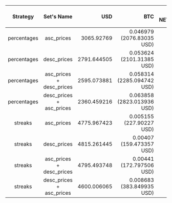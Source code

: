 | Strategy | Set's Name | USD | BTC | INITIAL NETWORTH | FINAL NETWORTH | GAIN/LOSS USD | GAIN/LOSS % | FIRST PRICE | LAST PRICE | PRICE CHANGE USD | PRICE CHANGE % |
| :---: | :---: | ---: | ---: | ---: | ---: | ---: | ---: | ---: | ---: | ---: | ---: |
| percentages | asc_prices | 3065.92769 | 0.046979 <br/> (2076.83035 USD) | 5000 | 5142.75804 | 142.75804 | 2.855161 % | 39185.98 | 44207.81 | 5021.83 | 12.815374 |
| percentages | desc_prices | 2791.644505 | 0.053624 <br/> (2101.31385 USD) | 5000 | 4892.958355 | -107.041645 | -2.140833 % | 44207.81 | 39185.98 | -5021.83 | -11.359599 |
| percentages | asc_prices + desc_prices | 2595.073881 | 0.058314 <br/> (2285.094742 USD) | 5000 | 4880.168623 | -119.831377 | -2.396628 % | 39185.98 | 39185.98 | 0.0 | 0.0 |
| percentages | desc_prices + asc_prices | 2360.459216 | 0.063858 <br/> (2823.013936 USD) | 5000 | 5183.473152 | 183.473152 | 3.669463 % | 44207.81 | 44207.81 | 0.0 | 0.0 |
| streaks | asc_prices | 4775.967423 | 0.005155 <br/> (227.90227 USD) | 5000 | 5003.869693 | 3.869693 | 0.077394 % | 39185.98 | 44207.81 | 5021.83 | 12.815374 |
| streaks | desc_prices | 4815.261445 | 0.00407 <br/> (159.473357 USD) | 5000 | 4974.734802 | -25.265198 | -0.505304 % | 44207.81 | 39185.98 | -5021.83 | -11.359599 |
| streaks | asc_prices + desc_prices | 4795.493748 | 0.00441 <br/> (172.797506 USD) | 5000 | 4968.291254 | -31.708746 | -0.634175 % | 39185.98 | 39185.98 | 0.0 | 0.0 |
| streaks | desc_prices + asc_prices | 4600.006065 | 0.008683 <br/> (383.849935 USD) | 5000 | 4983.856 | -16.144 | -0.32288 % | 44207.81 | 44207.81 | 0.0 | 0.0 |
